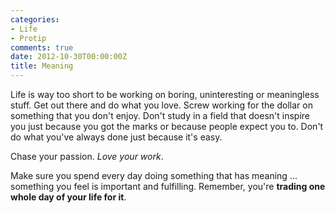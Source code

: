 ```yaml
---
categories:
- Life
- Protip
comments: true
date: 2012-10-30T00:00:00Z
title: Meaning
---
```


Life is way too short to be working on boring, uninteresting or meaningless stuff. Get out there and do what you love. Screw working for the dollar on something that you don't enjoy. Don't study in a field that doesn't inspire you just because you got the marks or because people expect you to. Don't do what you've always done just because it's easy.

Chase your passion. _Love your work_.

Make sure you spend every day doing something that has meaning ... something you feel is important and fulfilling. Remember, you're **trading one whole day of your life for it**.
